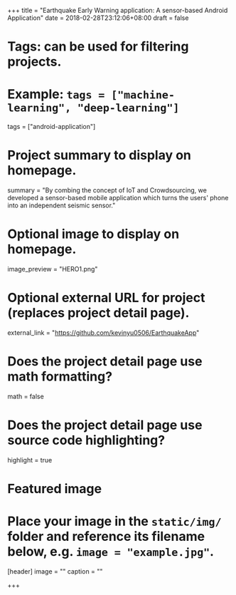 +++
title = "Earthquake Early Warning application: A sensor-based Android Application"
date = 2018-02-28T23:12:06+08:00
draft = false

# Tags: can be used for filtering projects.
# Example: `tags = ["machine-learning", "deep-learning"]`
tags = ["android-application"]

# Project summary to display on homepage.
summary = "By combing the concept of IoT and Crowdsourcing, we developed a sensor-based mobile application which turns the users' phone into an independent seismic sensor."

# Optional image to display on homepage.
image_preview = "HERO1.png"

# Optional external URL for project (replaces project detail page).
external_link = "https://github.com/kevinyu0506/EarthquakeApp"

# Does the project detail page use math formatting?
math = false

# Does the project detail page use source code highlighting?
highlight = true

# Featured image
# Place your image in the `static/img/` folder and reference its filename below, e.g. `image = "example.jpg"`.
[header]
image = ""
caption = ""

+++
